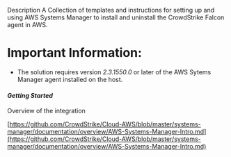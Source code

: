 Description A Collection of templates and instructions for setting up and using AWS Systems Manager to install and
uninstall the CrowdStrike Falcon agent in AWS.

# Important Information:

* The solution requires version *2.3.1550.0* or later of the AWS Sytems Manager agent installed on the host.

#### *Getting Started*

Overview of the integration

[https://github.com/CrowdStrike/Cloud-AWS/blob/master/systems-manager/documentation/overview/AWS-Systems-Manager-Intro.md](https://github.com/CrowdStrike/Cloud-AWS/blob/master/systems-manager/documentation/overview/AWS-Systems-Manager-Intro.md)

